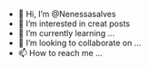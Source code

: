 - 👋 Hi, I’m @Nenessasalves
- 👀 I’m interested in creat posts 
- 🌱 I’m currently learning ...
- 💞️ I’m looking to collaborate on ...
- 📫 How to reach me ...

<!---
Nenessasalves/Nenessasalves is a ✨ special ✨ repository because its `README.md` (this file) appears on your GitHub profile.
You can click the Preview link to take a look at your changes.
--->
